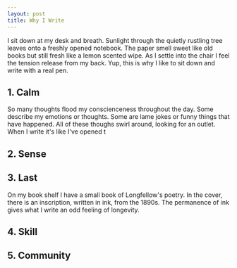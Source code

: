```yaml
---
layout: post
title: Why I Write
---
```

I sit down at my desk and breath. Sunlight through the quietly rustling tree leaves onto a freshly opened notebook. The paper smell sweet like old books but still fresh like a lemon scented wipe. As I settle into the chair I feel the tension release from my back. Yup, this is why I like to sit down and write with a real pen.

## 1. Calm
So many thoughts flood my conscienceness throughout the day. Some describe my emotions or thoughts. Some are lame jokes or funny things that have happened. All of these thoughs swirl around, looking for an outlet. When I write it's like I've opened t

## 2. Sense

## 3. Last
On my book shelf I have a small book of Longfellow's poetry. In the cover, there is an inscription, written in ink, from the 1890s. The permanence of ink gives what I write an odd feeling of longevity.

## 4. Skill

## 5. Community
